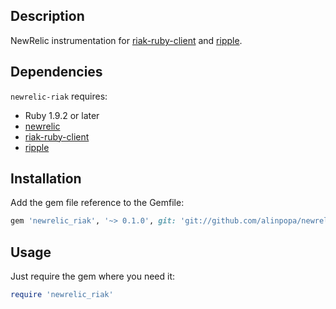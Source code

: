 ## Description

NewRelic instrumentation for [riak-ruby-client](https://github.com/basho/riak-ruby-client) and [ripple](https://github.com/seancribbs/ripple).

## Dependencies
`newrelic-riak` requires:
- Ruby 1.9.2 or later
- [newrelic](https://github.com/newrelic/rpm)
- [riak-ruby-client](https://github.com/basho/riak-ruby-client)
- [ripple](https://github.com/seancribbs/ripple)

## Installation

Add the gem file reference to the Gemfile:

``` ruby
gem 'newrelic_riak', '~> 0.1.0', git: 'git://github.com/alinpopa/newrelic-riak.git', ref: '7b0bcaadfd5d10daa74825249f484c85f3be488c'
```

## Usage
Just require the gem where you need it:
``` ruby
require 'newrelic_riak'
```

